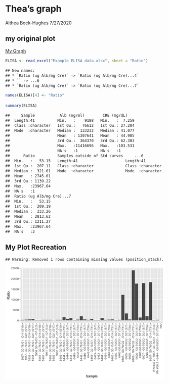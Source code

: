 Thea’s graph
================
Althea Bock-Hughes
7/27/2020

## my original plot

[My Graph](example%20graph.png)

``` r
ELISA <- read_excel("Example ELISA data.xlsx", sheet = "Ratio")
```

    ## New names:
    ## * `Ratio (ug Alb/mg Cre)` -> `Ratio (ug Alb/mg Cre)...4`
    ## * `` -> ...6
    ## * `Ratio (ug Alb/mg Cre)` -> `Ratio (ug Alb/mg Cre)...7`

``` r
names(ELISA)[4] <- "Ratio"

summary(ELISA)
```

    ##     Sample           Alb (ng/ml)        CRE (mg/dL)     
    ##  Length:41          Min.   :    9188   Min.   :  7.259  
    ##  Class :character   1st Qu.:   76612   1st Qu.: 27.204  
    ##  Mode  :character   Median :  133232   Median : 41.077  
    ##                     Mean   : 1307641   Mean   : 44.985  
    ##                     3rd Qu.:  364370   3rd Qu.: 62.303  
    ##                     Max.   :11416696   Max.   :103.531  
    ##                     NA's   :1          NA's   :1        
    ##      Ratio          Samples outside of Std curves     ...6          
    ##  Min.   :   53.15   Length:41                     Length:41         
    ##  1st Qu.:  207.11   Class :character              Class :character  
    ##  Median :  321.01   Mode  :character              Mode  :character  
    ##  Mean   : 2745.01                                                   
    ##  3rd Qu.: 1139.22                                                   
    ##  Max.   :23967.64                                                   
    ##  NA's   :1                                                          
    ##  Ratio (ug Alb/mg Cre)...7
    ##  Min.   :   53.15         
    ##  1st Qu.:  209.19         
    ##  Median :  333.26         
    ##  Mean   : 2813.62         
    ##  3rd Qu.: 1211.27         
    ##  Max.   :23967.64         
    ##  NA's   :2

## My Plot Recreation

    ## Warning: Removed 1 rows containing missing values (position_stack).

![](Graphing-HW03_files/figure-gfm/pressure-1.png)<!-- -->
